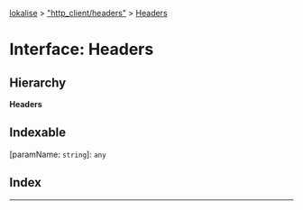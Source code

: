 [lokalise](../README.md) > ["http_client/headers"](../modules/_http_client_headers_.md) > [Headers](../interfaces/_http_client_headers_.headers.md)

# Interface: Headers

## Hierarchy

**Headers**

## Indexable

\[paramName: `string`\]:&nbsp;`any`
## Index

---

